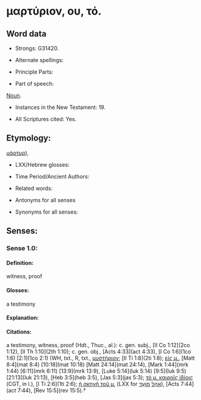 # μαρτύριον, ου, τό.

<!-- Status: S2=NeedsReview -->
<!-- Lexica used for edits: BDAG, FFM, LN, A-S -->

## Word data

* Strongs: G31420.

* Alternate spellings:

* Principle Parts: 

* Part of speech: 

[Noun](http://ugg.readthedocs.io/en/latest/noun.html).

* Instances in the New Testament: 19.

* All Scriptures cited: Yes.

## Etymology: 

[μάρτυρ]()),

* LXX/Hebrew glosses: 

* Time Period/Ancient Authors: 

* Related words: 

* Antonyms for all senses

* Synonyms for all senses: 

## Senses: 

### Sense  1.0: 

#### Definition: 

witness, proof

#### Glosses: 

a testimony

#### Explanation: 


#### Citations: 

a testimony, witness, proof (Hdt., Thuc., al.): c. gen. subj., [II Co 1:12](2co 1:12), [II Th 1:10](2th 1:10); c. gen. obj., [Acts 4:33](act 4:33), [I Co 1:6](1co 1:6) [2:1](1co 2:1) (WH, txt., R, txt., [μυστήριον](); [II Ti 1:8](2ti 1:8); [εἰς μ.](), [Matt 8:4](mat 8:4) [10:18](mat 10:18) [Matt 24:14](mat 24:14), [Mark 1:44](mrk 1:44) [6:11](mrk 6:11) [13:9](mrk 13:9), [Luke 5:14](luk 5:14) [9:5](luk 9:5) [21:13](luk 21:13), [Heb 3:5](heb 3:5), [Jas 5:3](jas 5:3); [τὸ μ. καιροῖς ἰδίοις]() (CGT, in l.), [I Ti 2:6](1ti 2:6); [ἡ σκηνὴ τοῦ μ.]() (LXX for [אֹהֶל](//en-uhl/H0168) [מוֹעֵד](//en-uhl/H4150)), [Acts 7:44](act 7:44), [Rev 15:5](rev 15:5).†
